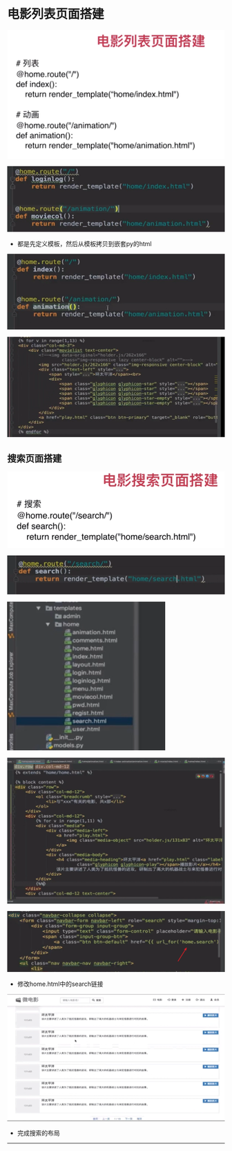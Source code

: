 # 电影列表页面搭建

![1547723427191.png](image/1547723427191.png)

![1547723459191.png](image/1547723459191.png)

* 都是先定义模板，然后从模板拷贝到嵌套py的html

![1547723904783.png](image/1547723904783.png)

![1547723913993.png](image/1547723913993.png)


## 搜索页面搭建

![1547723969085.png](image/1547723969085.png)

![1547723988768.png](image/1547723988768.png)

![1547724000974.png](image/1547724000974.png)

![1547724072354.png](image/1547724072354.png)

![1547724107889.png](image/1547724107889.png)

* 修改home.html中的search链接

![1547724137858.png](image/1547724137858.png)

* 完成搜索的布局










---
